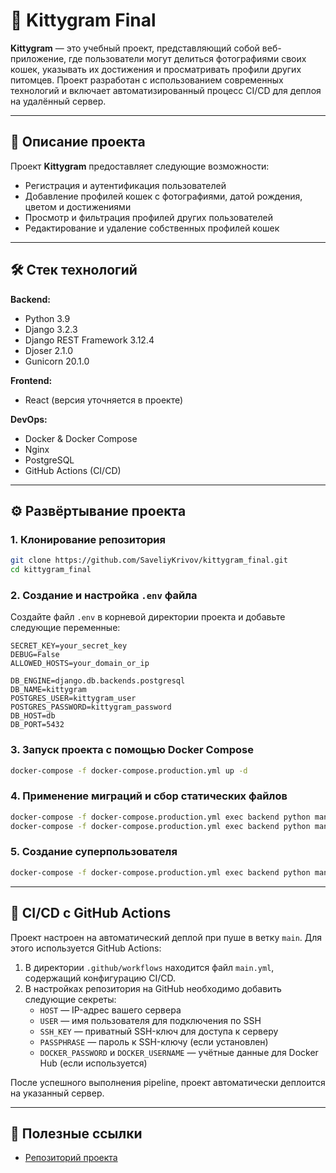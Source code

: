 # 🐾 Kittygram Final

**Kittygram** — это учебный проект, представляющий собой веб-приложение, где пользователи могут делиться фотографиями своих кошек, указывать их достижения и просматривать профили других питомцев. Проект разработан с использованием современных технологий и включает автоматизированный процесс CI/CD для деплоя на удалённый сервер.

---

## 📌 Описание проекта

Проект **Kittygram** предоставляет следующие возможности:

- Регистрация и аутентификация пользователей
- Добавление профилей кошек с фотографиями, датой рождения, цветом и достижениями
- Просмотр и фильтрация профилей других пользователей
- Редактирование и удаление собственных профилей кошек

---

## 🛠️ Стек технологий

**Backend:**

- Python 3.9
- Django 3.2.3
- Django REST Framework 3.12.4
- Djoser 2.1.0
- Gunicorn 20.1.0

**Frontend:**

- React (версия уточняется в проекте)

**DevOps:**

- Docker & Docker Compose
- Nginx
- PostgreSQL
- GitHub Actions (CI/CD)

---

## ⚙️ Развёртывание проекта

### 1. Клонирование репозитория

```bash
git clone https://github.com/SaveliyKrivov/kittygram_final.git
cd kittygram_final
```

### 2. Создание и настройка `.env` файла

Создайте файл `.env` в корневой директории проекта и добавьте следующие переменные:

```env
SECRET_KEY=your_secret_key
DEBUG=False
ALLOWED_HOSTS=your_domain_or_ip

DB_ENGINE=django.db.backends.postgresql
DB_NAME=kittygram
POSTGRES_USER=kittygram_user
POSTGRES_PASSWORD=kittygram_password
DB_HOST=db
DB_PORT=5432
```

### 3. Запуск проекта с помощью Docker Compose

```bash
docker-compose -f docker-compose.production.yml up -d
```

### 4. Применение миграций и сбор статических файлов

```bash
docker-compose -f docker-compose.production.yml exec backend python manage.py migrate
docker-compose -f docker-compose.production.yml exec backend python manage.py collectstatic --noinput
```

### 5. Создание суперпользователя

```bash
docker-compose -f docker-compose.production.yml exec backend python manage.py createsuperuser
```

---

## 🔄 CI/CD с GitHub Actions

Проект настроен на автоматический деплой при пуше в ветку `main`. Для этого используется GitHub Actions:

1. В директории `.github/workflows` находится файл `main.yml`, содержащий конфигурацию CI/CD.
2. В настройках репозитория на GitHub необходимо добавить следующие секреты:
   - `HOST` — IP-адрес вашего сервера
   - `USER` — имя пользователя для подключения по SSH
   - `SSH_KEY` — приватный SSH-ключ для доступа к серверу
   - `PASSPHRASE` — пароль к SSH-ключу (если установлен)
   - `DOCKER_PASSWORD` и `DOCKER_USERNAME` — учётные данные для Docker Hub (если используется)

После успешного выполнения pipeline, проект автоматически деплоится на указанный сервер.

---

## 📎 Полезные ссылки

- [Репозиторий проекта](https://github.com/SaveliyKrivov/kittygram_final)
